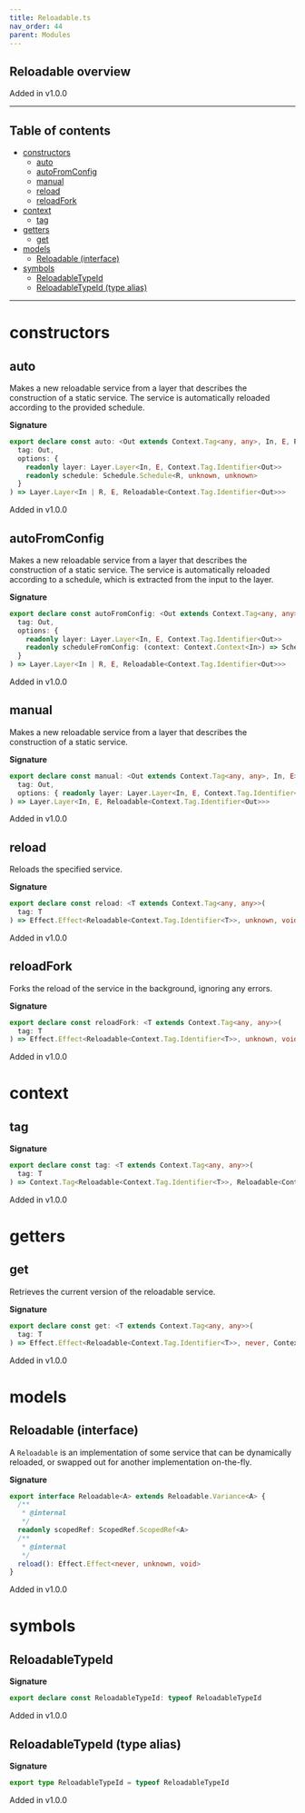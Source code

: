 ```yaml
---
title: Reloadable.ts
nav_order: 44
parent: Modules
---
```


## Reloadable overview

Added in v1.0.0

---

<h2 class="text-delta">Table of contents</h2>

- [constructors](#constructors)
  - [auto](#auto)
  - [autoFromConfig](#autofromconfig)
  - [manual](#manual)
  - [reload](#reload)
  - [reloadFork](#reloadfork)
- [context](#context)
  - [tag](#tag)
- [getters](#getters)
  - [get](#get)
- [models](#models)
  - [Reloadable (interface)](#reloadable-interface)
- [symbols](#symbols)
  - [ReloadableTypeId](#reloadabletypeid)
  - [ReloadableTypeId (type alias)](#reloadabletypeid-type-alias)

---

# constructors

## auto

Makes a new reloadable service from a layer that describes the construction
of a static service. The service is automatically reloaded according to the
provided schedule.

**Signature**

```ts
export declare const auto: <Out extends Context.Tag<any, any>, In, E, R>(
  tag: Out,
  options: {
    readonly layer: Layer.Layer<In, E, Context.Tag.Identifier<Out>>
    readonly schedule: Schedule.Schedule<R, unknown, unknown>
  }
) => Layer.Layer<In | R, E, Reloadable<Context.Tag.Identifier<Out>>>
```

Added in v1.0.0

## autoFromConfig

Makes a new reloadable service from a layer that describes the construction
of a static service. The service is automatically reloaded according to a
schedule, which is extracted from the input to the layer.

**Signature**

```ts
export declare const autoFromConfig: <Out extends Context.Tag<any, any>, In, E, R>(
  tag: Out,
  options: {
    readonly layer: Layer.Layer<In, E, Context.Tag.Identifier<Out>>
    readonly scheduleFromConfig: (context: Context.Context<In>) => Schedule.Schedule<R, unknown, unknown>
  }
) => Layer.Layer<In | R, E, Reloadable<Context.Tag.Identifier<Out>>>
```

Added in v1.0.0

## manual

Makes a new reloadable service from a layer that describes the construction
of a static service.

**Signature**

```ts
export declare const manual: <Out extends Context.Tag<any, any>, In, E>(
  tag: Out,
  options: { readonly layer: Layer.Layer<In, E, Context.Tag.Identifier<Out>> }
) => Layer.Layer<In, E, Reloadable<Context.Tag.Identifier<Out>>>
```

Added in v1.0.0

## reload

Reloads the specified service.

**Signature**

```ts
export declare const reload: <T extends Context.Tag<any, any>>(
  tag: T
) => Effect.Effect<Reloadable<Context.Tag.Identifier<T>>, unknown, void>
```

Added in v1.0.0

## reloadFork

Forks the reload of the service in the background, ignoring any errors.

**Signature**

```ts
export declare const reloadFork: <T extends Context.Tag<any, any>>(
  tag: T
) => Effect.Effect<Reloadable<Context.Tag.Identifier<T>>, unknown, void>
```

Added in v1.0.0

# context

## tag

**Signature**

```ts
export declare const tag: <T extends Context.Tag<any, any>>(
  tag: T
) => Context.Tag<Reloadable<Context.Tag.Identifier<T>>, Reloadable<Context.Tag.Service<T>>>
```

Added in v1.0.0

# getters

## get

Retrieves the current version of the reloadable service.

**Signature**

```ts
export declare const get: <T extends Context.Tag<any, any>>(
  tag: T
) => Effect.Effect<Reloadable<Context.Tag.Identifier<T>>, never, Context.Tag.Service<T>>
```

Added in v1.0.0

# models

## Reloadable (interface)

A `Reloadable` is an implementation of some service that can be dynamically
reloaded, or swapped out for another implementation on-the-fly.

**Signature**

```ts
export interface Reloadable<A> extends Reloadable.Variance<A> {
  /**
   * @internal
   */
  readonly scopedRef: ScopedRef.ScopedRef<A>
  /**
   * @internal
   */
  reload(): Effect.Effect<never, unknown, void>
}
```

Added in v1.0.0

# symbols

## ReloadableTypeId

**Signature**

```ts
export declare const ReloadableTypeId: typeof ReloadableTypeId
```

Added in v1.0.0

## ReloadableTypeId (type alias)

**Signature**

```ts
export type ReloadableTypeId = typeof ReloadableTypeId
```

Added in v1.0.0
